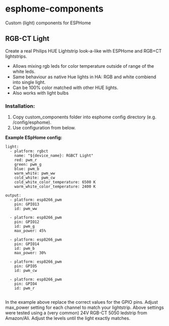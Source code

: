 # esphome-components
Custom (light) components for ESPHome


## RGB-CT Light
Create a real Philips HUE Lightstrip look-a-like with ESPHome and RGB+CT lightstrips.

- Allows mixing rgb leds for color temperature outside of range of the white leds.
- Same behaviour as native Hue lights in HA: RGB and white combiend into single light.
- Can be 100% color matched with other HUE lights.
- Also works with light bulbs

### Installation:
1. Copy custom_components folder into esphome config directory (e.g. /config/esphome).
2. Use configuration from below.

**Example ESpHome config:**

```
light:
  - platform: rgbct
    name: "${device_name}: RGBCT Light"
    red: pwm_r
    green: pwm_g
    blue: pwm_b
    warm_white: pwm_ww
    cold_white: pwm_cw
    cold_white_color_temperature: 6500 K
    warm_white_color_temperature: 2400 K

output:
  - platform: esp8266_pwm
    pin: GPIO13
    id: pwm_ww

  - platform: esp8266_pwm
    pin: GPIO12
    id: pwm_g
    max_power: 45%

  - platform: esp8266_pwm
    pin: GPIO14
    id: pwm_b
    max_power: 30%

  - platform: esp8266_pwm
    pin: GPIO5
    id: pwm_cw
    
  - platform: esp8266_pwm
    pin: GPIO4
    id: pwm_r
    
```

In the example above replace the correct values for the GPIO pins.
Adjust max_power setting for each channel to match your lightstrip.
Above settings were tested using a (very common) 24V RGB-CT 5050 ledstrip from Amazon/Ali.
Adjust the levels until the light exactly matches.
